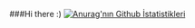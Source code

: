 ###Hi there :)
[![Anurag'nın Github İstatistikleri](https://github-readme-stats.vercel.app/api?username=umutalacatli)](https://github.com/anuraghazra/github-readme-stats)
